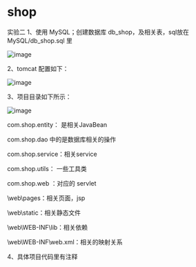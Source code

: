 # shop
实验二
1、使用 MySQL；创建数据库 db_shop，及相关表，sql放在 MySQL/db_shop.sql 里

![image](https://user-images.githubusercontent.com/49582349/165080566-1abc3d98-f00b-4ae3-96ff-b93fabc258f8.png)

2、tomcat 配置如下：

![image](https://user-images.githubusercontent.com/49582349/165084203-650158a4-722a-467f-87c1-4d3f2774f0c5.png)


3、项目目录如下所示：

![image](https://user-images.githubusercontent.com/49582349/165081150-52889869-d9a7-44f4-a058-0e588eb6b0e0.png)

com.shop.entity： 是相关JavaBean

com.shop.dao 中的是数据库相关的操作

com.shop.service：相关service

com.shop.utils： 一些工具类

com.shop.web ：对应的 servlet

\web\pages：相关页面，jsp

\web\static：相关静态文件

\web\WEB-INF\lib：相关依赖

\web\WEB-INF\web.xml：相关的映射关系

4、具体项目代码里有注释
